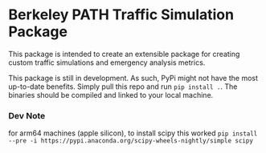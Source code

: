 # Berkeley PATH Traffic Simulation Package

This package is intended to create an extensible package for creating custom traffic simulations and emergency analysis metrics.

This package is still in development. As such, PyPi might not have the most up-to-date benefits. Simply pull this repo and run `pip install .`. The binaries should be compiled and linked to your local machine. 


### Dev Note
for arm64 machines (apple silicon), to install scipy this worked `pip install --pre -i https://pypi.anaconda.org/scipy-wheels-nightly/simple scipy`
